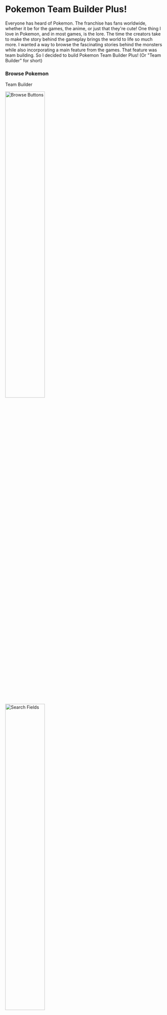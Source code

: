 # Pokemon Team Builder Plus! 
<!-- Pokemon Team Builder uses PokeAPI (https://pokeapi.co/)
to render pokemon sprites, allows user to click sprites and have the Pokemon info load in the center. It will show the pokemon name, official artwork, types, and pokemon descriptions. There is a button the generate new description text. A second button allows the user to add pokemon to their team and that pokemon appears on the right side under the "My Team" label. The user can also search by name or pokedex number. Buttons at the top of the page allow them to browse. The first and last page are conveyed by having the back and forward button disabled respectively. There is a six pokemon limit and if the user tries to add more, a error message appears notifying them of the limit. There is a button to set them free if the user would like to add a different Pokemon instead. Errors also appear if the user tries to search for a name or number that doesn't exist. -->
Everyone has heard of Pokemon. The franchise has fans worldwide, whether it be for the games, the anime, or just that they're cute! One thing I love in Pokemon, and in most games, is the lore. The time the creators take to make the story behind the gameplay brings the world to life so much more. I wanted a way to browse the fascinating stories behind the monsters while also incorporating a main feature from the games. That feature was team building. So I decided to build Pokemon Team Builder Plus! (Or "Team Builder" for short)

### Browse Pokemon

Team Builder 

<img src='https://i.imgur.com/ZgxLFwG.png' alt='Browse Buttons' style='height: 50%; width: 50%;' />
<img src='https://i.imgur.com/c0GbyI3.png' alt='Search Fields' style='height: 50%; width: 50%' />

Users can browse Pokemon using the buttons and the search field. They can either search by name, or by pokedex number. Once they select a Pokemon, that Pokemon will appear in the center as shown in the next section below.

### View Pokemon

This is how the Pokemon will appear once the user chooses one. It shows the name, an image of the pokemon, and the type/types.

<img src='https://i.imgur.com/QlVPvUf.png0' alt='Pokemon display example' style='height: 50%; width: 50%' />

They then have the option of generating more Pokedex entries and learning more about the pokemon and it's abilities by pressing the "Get More Info" button.

Two different entries are shown below.

<img src='https://i.imgur.com/lglGUeN.png' alt='Pokedex entry' />
<img src='https://i.imgur.com/WCaB7fK.png' alt='Different Pokedex entry' />

### Team Building 

The user will also have the option of adding the Pokemon to their team. Below the "Get More Info" button is an "Add to Team" button. This will bring the user to the top of the page, add the Pokemon's sprite to the area labeled "My Team", and temporarily highlight the added Pokemon.

<img src="https://i.imgur.com/WeOhieI.png" alt="Team Member Exxample" />

In the games, you can have a maximum of six team members and the same is true here. The user will see the error message shown below if they try to add more than six pokemon. 

<img src="https://i.imgur.com/9Rcsfhr.png" alt="Error Message">

They can add more once they click the "Set Free" button below one of their current team members. This will cause the Pokemon on their team to disappear and the user can add another in it's place.

The site is published at https://bidiaz101.github.io/pokemon-team-builder/

### Upcoming Features!

- Pokemon sprites will always appear in Pokedex order number
- The search feature will automatically filter pokemon sprites based on the current search field value
- The browse buttons will render pokemon sprites after after the initial page load
- Users will have the option to see the next Pokedex entry or generate one at random
- Video demo on the home page to show new users how it works

Thanks for sticking around 'til the end!
